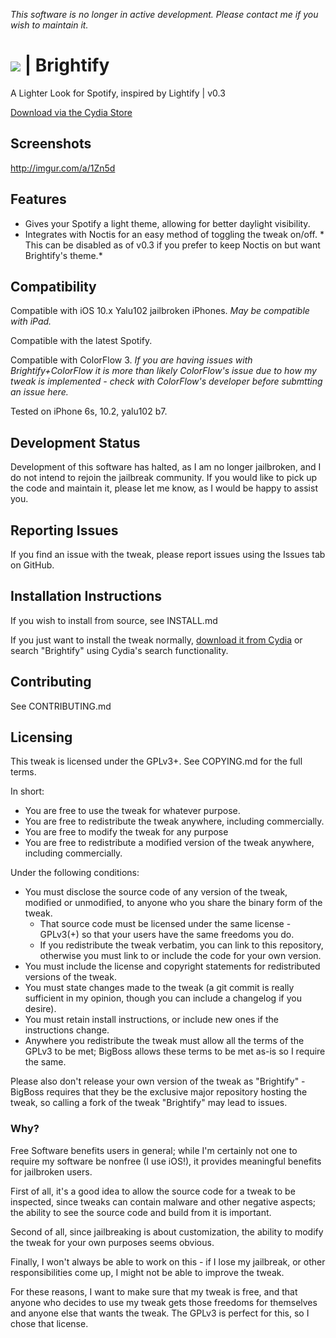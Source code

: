 *This software is no longer in active development.
Please contact me if you wish to maintain it.*

# ![](http://i.imgur.com/at7WV7Q.png) | Brightify
A Lighter Look for Spotify, inspired by Lightify | v0.3

[Download via the Cydia Store](http://cydia.saurik.com/package/com.cyanisaac.brightify)

## Screenshots
http://imgur.com/a/1Zn5d

## Features
* Gives your Spotify a light theme, allowing for better daylight visibility.
* Integrates with Noctis for an easy method of toggling the tweak on/off. *
This can be disabled as of v0.3 if you prefer to keep Noctis on but
want Brightify's theme.*

## Compatibility
Compatible with iOS 10.x Yalu102 jailbroken iPhones. *May be compatible with
iPad.*

Compatible with the latest Spotify.

Compatible with ColorFlow 3. *If you are having issues with Brightify+ColorFlow
it is more than likely ColorFlow's issue due to how my tweak is implemented -
check with ColorFlow's developer before submtting an issue here.*

Tested on iPhone 6s, 10.2, yalu102 b7.

## Development Status
Development of this software has halted, as I am no longer jailbroken, and I
do not intend to rejoin the jailbreak community. If you would like to pick
up the code and maintain it, please let me know, as I would be happy to
assist you.

## Reporting Issues
If you find an issue with the tweak, please report issues using the Issues tab
on GitHub.

## Installation Instructions
If you wish to install from source, see INSTALL.md

If you just want to install the tweak normally,
[download it from Cydia](http://cydia.saurik.com/package/com.cyanisaac.brightify)
or search "Brightify" using Cydia's search functionality.

## Contributing
See CONTRIBUTING.md

## Licensing
This tweak is licensed under the GPLv3+. See COPYING.md for the full terms.

In short:
* You are free to use the tweak for whatever purpose.
* You are free to redistribute the tweak anywhere, including commercially.
* You are free to modify the tweak for any purpose
* You are free to redistribute a modified version of the tweak anywhere,
including commercially.

Under the following conditions:
* You must disclose the source code of any version of the tweak, modified or
unmodified, to anyone who you share the binary form of the tweak.
  * That source code must be licensed under the same license - GPLv3(+) so that
  your users have the same freedoms you do.
  * If you redistribute the tweak verbatim, you can link to this repository,
  otherwise you must link to or include the code for your own version.
* You must include the license and copyright statements for redistributed versions
of the tweak.
* You must state changes made to the tweak (a git commit is really sufficient
  in my opinion, though you can include a changelog if you desire).
* You must retain install instructions, or include new ones if the instructions
change.
* Anywhere you redistribute the tweak must allow all the terms of the GPLv3 to
be met; BigBoss allows these terms to be met as-is so I require the same.

Please also don't release your own version of the tweak as "Brightify" - BigBoss
requires that they be the exclusive major repository hosting the tweak, so
calling a fork of the tweak "Brightify" may lead to issues.

### Why?
Free Software benefits users in general; while I'm certainly not one to require
my software be nonfree (I use iOS!), it provides meaningful benefits for
jailbroken users.

First of all, it's a good idea to allow the source code for a tweak to be inspected,
since tweaks can contain malware and other negative aspects; the ability to see
the source code and build from it is important.

Second of all, since jailbreaking is about customization, the ability to modify
the tweak for your own purposes seems obvious.

Finally, I won't always be able to work on this - if I lose my jailbreak, or other
responsibilities come up, I might not be able to improve the tweak.

For these reasons, I want to make sure that my tweak is free, and that anyone who
decides to use my tweak gets those freedoms for themselves and anyone else that
wants the tweak. The GPLv3 is perfect for this, so I chose that license.
